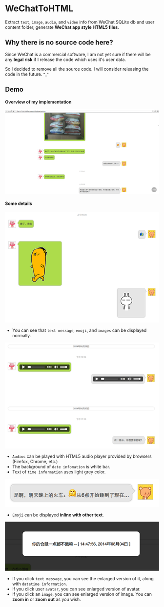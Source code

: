 WeChatToHTML
============
Extract `text`, `image`, `audio`, and `video` info from WeChat SQLite db
and user content folder, generate **WeChat app style HTML5 files**.


Why there is no source code here?
---------------------------------
Since WeChat is a commercial software, I am not yet sure if there will be
any **legal risk** if I release the code which uses it's user data.

So I decided to remove all the source code. I will consider releasing the
code in the future. ^_^


Demo
----
#### Overview of my implementation
![overview](./data/demo_imgs/overall.png)

#### Some details
![img_and_gif](./data/demo_imgs/img_and_gif.png)

- You can see that `text message`, `emoji`, and `images` can be displayed
  normally.

![audio](./data/demo_imgs/audio.png)

- `Audios` can be played with HTML5 audio player provided by browsers
  (Firefox, Chrome, etc.)
- The background of `date infomation` is white bar.
- Text of `time information` uses light grey color.

![inline_emoji](./data/demo_imgs/inline_emoji.png)

- `Emoji` can be displayed **inline with other text**.

![enlarge](./data/demo_imgs/enlarge.png)

- If you click `text message`, you can see the enlarged version of it,
  along with `datetime information`.
- If you click user `avatar`, you can see enlarged version of avatar.
- If you click an `image`, you can see enlarged version of image.
  You can **zoom in** or **zoom out** as you wish.
